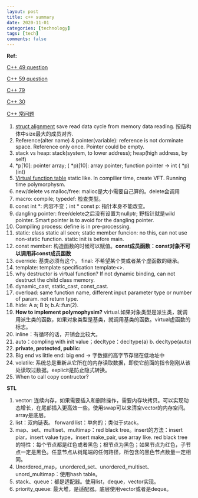 ```yaml
---
layout: post
title: c++ summary
date: 2020-11-01
categories: [technology]
tags: [tech]
comments: false
---
```




**Ref:**

[C++ 49 question](https://mp.weixin.qq.com/s/laVfgYSfT3XLDamFOMauXw)

[C++ 59 question](https://mp.weixin.qq.com/s/UlB1DP45RYU1cVeCQF2i8Q)

[C++ 79](https://mp.weixin.qq.com/s/TYV9mRJZ7jowMB9AROJj6w)

[C++ 30](https://mp.weixin.qq.com/s/GcDv7QeM5ePoX9rKtRozDg)

[C++ 常问题](https://mp.weixin.qq.com/s?src=11&timestamp=1614543763&ver=2918&signature=-TNaZ-j3nG2k31k6Ly97JXSTtEwaTfWCbveQsw76tDdjuSeROnHsAPiorXoXKAPgMfzU5vzpwje-FCyxV6HGrjuvwibQmF5U7RF34jPzUgWsW-bk5seoV4-h8c0e2fZS&new=1)     

1. [struct alignment](https://zhuanlan.zhihu.com/p/30007037)  save read data cycle from memory data reading. 按结构体中size最大的成员对齐.
2. Reference(alter name) & pointer(variable): reference is not dorminate space. Reference only once. Pointer could be empty.
3. stack vs heap: stack(system, to lower address); heap(high address, by self)  
4. *p[10]: pointer array; ( *p)[10]: array pointer; function pointer  -> int ( *p)(int)
5. [Virtual function table](https://blog.csdn.net/lihao21/article/details/50688337) static like. In compilier time, create VFT. Running time polymorphysm. 
6. new/delete vs malloc/free: malloc是大小需要自己算的。delete会调用
7. macro: compile; typedef: 检查类型。
8. const int *: 内容不变；int * const p: 指针本身不能改变。
9. dangling pointer: free/delete之后没有设置为nullptr; 野指针就是wild pointer. Smart pointer is to avoid for the dangling pointer.
10. Compiling process: define is in pre-processing.
11. static: class static all seen; static member funcion: no this, can not use non-static function. static init is before main.
12. const member: 构造函数的时候可以赋值。**const成员函数：const对象不可以调用非const成员函数**  
13. override: 基类必须有这个。  final: 不希望某个类或者某个虚函数的继承。  
14. template: template specification template<>. 
15. why destructor is virtual function? If not dynamic binding, can not destruct the child class memory. 
16. dynamic_cast, static_cast, const_cast.
17. overload: same function name, different input parameter type or number of param. not return type.
18. hide: A a; B b; b.A::fun(2).
19. **How to implement polymophysim?** virtual.如果对象类型是派生类，就调用派生类的函数，如果对象类型是基类，就调用基类的函数。virtual虚函数的标志。
20. inline：有循环的话，开销会比较大。
21. auto：compling with init value；decltype：decltype(a) b. decltype(auto)
22. **private, protected, public:** 
23. Big end vs little end: big end -> 字数据的高字节存储在低地址中
24. volatile: 系统总是重新从它所在的内存读取数据，即使它前面的指令刚刚从该处读取过数据。explicit是防止隐式转换。
25. When to call copy contructor?



**STL**

1. vector: 连续内存，如果需要插入和删除操作，需要内存块拷贝。可以实现动态增长，在尾部插入更高效一些。使用swap可以来清空vector的内存空间。array是底层。
2. list：双向链表。 forward list：单向的；类似于stack。
3. map、set、multiset、multimap：red black tree。insert的方法：insert piar，insert value type，insert make_pair, use array like. red black tree的特性：每个节点都是红色或者黑色；根节点为黑色；如果节点为红色，子节点一定是黑色。任意节点从树尾端的任何路径，所包含的黑色节点数量一定相同。
4. Unordered_map，unordered_set、unordered_multiset、unord_multimap：使用hash table。
5. stack、queue：都是适配器。使用list，deque，vector实现。
6. priority_queue: 最大堆，是适配器。底层使用vector或者是deque。